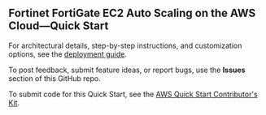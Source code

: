 ## Fortinet FortiGate EC2 Auto Scaling on the AWS Cloud—Quick Start

For architectural details, step-by-step instructions, and customization options, see the [deployment guide](https://aws-quickstart.github.io/quickstart-fortinet-fortigate/#_architecture).

To post feedback, submit feature ideas, or report bugs, use the **Issues** section of this GitHub repo. 

To submit code for this Quick Start, see the [AWS Quick Start Contributor's Kit](https://aws-quickstart.github.io/).
